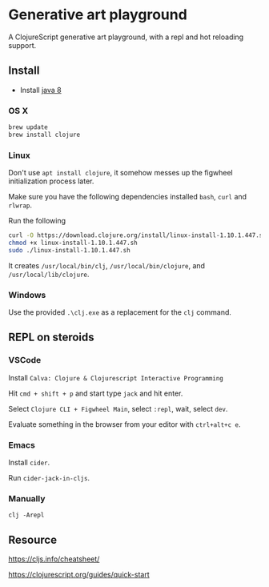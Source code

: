 # Generative art playground

A ClojureScript generative art playground, with a repl and hot reloading support.

## Install

- Install [java 8](https://adoptopenjdk.net/)

### OS X

```sh
brew update
brew install clojure
```

### Linux

Don't use `apt install clojure`, it somehow messes up the figwheel initialization process later.

Make sure you have the following dependencies installed `bash`, `curl` and `rlwrap`.

Run the following

```sh
curl -O https://download.clojure.org/install/linux-install-1.10.1.447.sh
chmod +x linux-install-1.10.1.447.sh
sudo ./linux-install-1.10.1.447.sh
```

It creates `/usr/local/bin/clj`, `/usr/local/bin/clojure`, and `/usr/local/lib/clojure`.

### Windows

Use the provided `.\clj.exe` as a replacement for the `clj` command.

## REPL on steroids

### VSCode

Install `Calva: Clojure & Clojurescript Interactive Programming`

Hit `cmd + shift + p` and start type `jack` and hit enter.

Select `Clojure CLI + Figwheel Main`, select `:repl`, wait, select `dev`.

Evaluate something in the browser from your editor with `ctrl+alt+c e`.

### Emacs

Install `cider`.

Run `cider-jack-in-cljs`.

### Manually
```
clj -Arepl
```

## Resource

https://cljs.info/cheatsheet/

https://clojurescript.org/guides/quick-start
